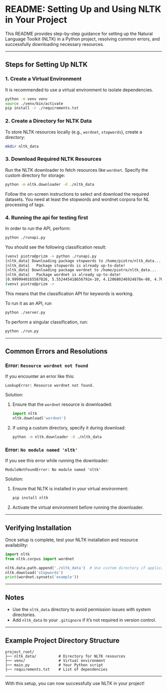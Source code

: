 # README: Setting Up and Using NLTK in Your Project

This README provides step-by-step guidance for setting up the Natural Language Toolkit (NLTK) in a Python project, resolving common errors, and successfully downloading necessary resources.

---

## Steps for Setting Up NLTK

### 1. Create a Virtual Environment
It is recommended to use a virtual environment to isolate dependencies.
```bash
python -m venv venv
source ./venv/bin/activate
pip install -r ./requirements.txt
```

### 2. Create a Directory for NLTK Data
To store NLTK resources locally (e.g., `wordnet`, `stopwords`), create a directory:
```bash
mkdir nltk_data
```

### 3. Download Required NLTK Resources
Run the NLTK downloader to fetch resources like `wordnet`. Specify the custom directory for storage:
```bash
python -m nltk.downloader -d ./nltk_data
```
Follow the on-screen instructions to select and download the required datasets.
You need at least the stopwords and wordnet corpora for NL processing of tags.

### 4. Running the api for testing first
In order to run the API, perform:
```bash
python ./runapi.py
```
You should see the following classification result:

```bash
(venv) piotro@prizm -> python ./runapi.py 
[nltk_data] Downloading package stopwords to /home/piotro/nltk_data...
[nltk_data]   Package stopwords is already up-to-date!
[nltk_data] Downloading package wordnet to /home/piotro/nltk_data...
[nltk_data]   Package wordnet is already up-to-date!
[0.9999940165587826, 5.552445418656792e-10, 4.120680246924878e-08, 4.7035042733952515e-07, 3.1822735569030827e-09, 5.412041788350114e-06, 3.970142405950206e-08, 4.691059983196553e-10, 3.309946329860151e-09, 9.912943091384819e-09, 2.7112616687107234e-09]
(venv) piotro@prizm -> 
```
This means that the classification API for keywords is working.

To run it as an API, run
```bash
python ./server.py
```

To perform a singular classification, run:
```bash
python ./run.py 
```
---

## Common Errors and Resolutions

### Error: `Resource wordnet not found`
If you encounter an error like this:
```
LookupError: Resource wordnet not found.
```
Solution:
1. Ensure that the `wordnet` resource is downloaded:
   ```python
   import nltk
   nltk.download('wordnet')
   ```
2. If using a custom directory, specify it during download:
   ```bash
   python -m nltk.downloader -d ./nltk_data
   ```

### Error: `No module named 'nltk'`
If you see this error while running the downloader:
```
ModuleNotFoundError: No module named 'nltk'
```
Solution:
1. Ensure that NLTK is installed in your virtual environment:
   ```bash
   pip install nltk
   ```
2. Activate the virtual environment before running the downloader.

---

## Verifying Installation
Once setup is complete, test your NLTK installation and resource availability:
```python
import nltk
from nltk.corpus import wordnet

nltk.data.path.append('./nltk_data')  # Use custom directory if applicable
nltk.download('stopwords')
print(wordnet.synsets('example'))
```

---

## Notes
- Use the `nltk_data` directory to avoid permission issues with system directories.
- Add `nltk_data` to your `.gitignore` if it’s not required in version control.

---

## Example Project Directory Structure
```
project_root/
├── nltk_data/          # Directory for NLTK resources
├── venv/               # Virtual environment
├── main.py             # Your Python script
├── requirements.txt    # List of dependencies
```

---

With this setup, you can now successfully use NLTK in your project!

